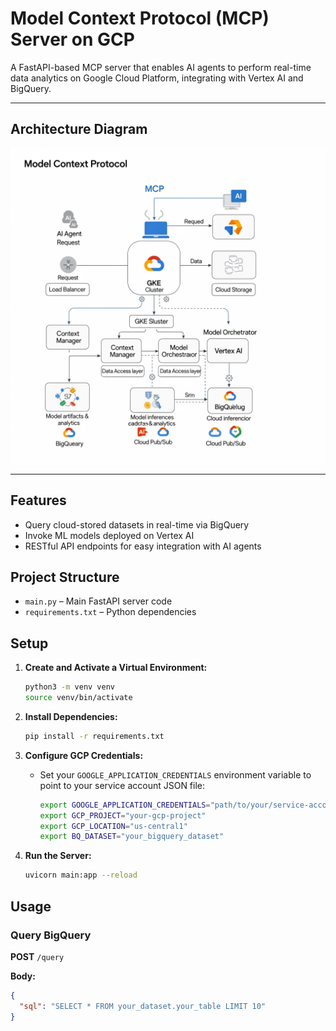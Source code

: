 # Model Context Protocol (MCP) Server on GCP

A FastAPI-based MCP server that enables AI agents to perform real-time data analytics on Google Cloud Platform, integrating with Vertex AI and BigQuery.

---

## Architecture Diagram
![Project Architecture](https://github.com/Kuldipgodase07/DataPulse/blob/main/GCP%20Diagram)

---

## Features

- Query cloud-stored datasets in real-time via BigQuery
- Invoke ML models deployed on Vertex AI
- RESTful API endpoints for easy integration with AI agents

## Project Structure

- `main.py` – Main FastAPI server code
- `requirements.txt` – Python dependencies

## Setup

1. **Create and Activate a Virtual Environment:**

    ```bash
    python3 -m venv venv
    source venv/bin/activate
    ```

2. **Install Dependencies:**

    ```bash
    pip install -r requirements.txt
    ```

3. **Configure GCP Credentials:**

    - Set your `GOOGLE_APPLICATION_CREDENTIALS` environment variable to point to your service account JSON file:

        ```bash
        export GOOGLE_APPLICATION_CREDENTIALS="path/to/your/service-account.json"
        export GCP_PROJECT="your-gcp-project"
        export GCP_LOCATION="us-central1"
        export BQ_DATASET="your_bigquery_dataset"
        ```

4. **Run the Server:**

    ```bash
    uvicorn main:app --reload
    ```

## Usage

### Query BigQuery

**POST** `/query`

**Body:**
```json
{
  "sql": "SELECT * FROM your_dataset.your_table LIMIT 10"
}
```
